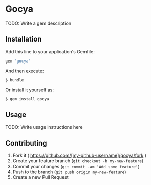 # Gocya

TODO: Write a gem description

## Installation

Add this line to your application's Gemfile:

```ruby
gem 'gocya'
```

And then execute:

    $ bundle

Or install it yourself as:

    $ gem install gocya

## Usage

TODO: Write usage instructions here

## Contributing

1. Fork it ( https://github.com/[my-github-username]/gocya/fork )
2. Create your feature branch (`git checkout -b my-new-feature`)
3. Commit your changes (`git commit -am 'Add some feature'`)
4. Push to the branch (`git push origin my-new-feature`)
5. Create a new Pull Request
